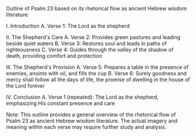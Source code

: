 Outline of Psalm 23 based on its rhetorical flow as ancient Hebrew wisdom literature:

I. Introduction
   A. Verse 1: The Lord as the shepherd

II. The Shepherd's Care
   A. Verse 2: Provides green pastures and leading beside quiet waters
   B. Verse 3: Restores soul and leads in paths of righteousness
   C. Verse 4: Guides through the valley of the shadow of death, providing comfort and protection

III. The Shepherd's Provision
   A. Verse 5: Prepares a table in the presence of enemies, anoints with oil, and fills the cup
   B. Verse 6: Surely goodness and mercy shall follow all the days of life, the promise of dwelling in the house of the Lord forever

IV. Conclusion
   A. Verse 1 (repeated): The Lord as the shepherd, emphasizing His constant presence and care

Note: This outline provides a general overview of the rhetorical flow of Psalm 23 as ancient Hebrew wisdom literature. The actual imagery and meaning within each verse may require further study and analysis.